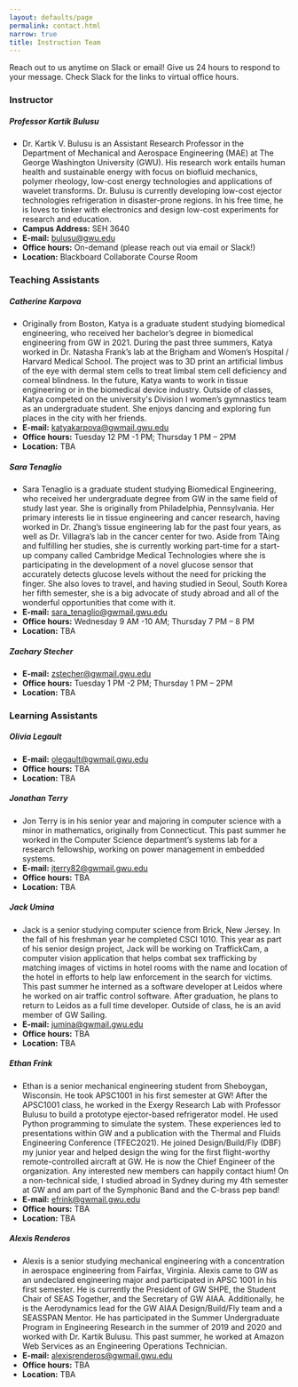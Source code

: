 ```yaml
---
layout: defaults/page
permalink: contact.html
narrow: true
title: Instruction Team
---
```


Reach out to us anytime on Slack or email! Give us 24 hours to respond to your message. Check Slack for the links to virtual office hours.

### Instructor
##### Professor Kartik Bulusu
- Dr. Kartik V. Bulusu is an Assistant Research Professor in the Department of Mechanical and Aerospace Engineering (MAE) at The George Washington University (GWU). 
His research work entails human health and sustainable energy with focus on biofluid mechanics, polymer rheology, low-cost energy technologies and applications of wavelet transforms. 
Dr. Bulusu is currently developing low-cost ejector technologies refrigeration in disaster-prone regions. 
In his free time, he is loves to tinker with electronics and design low-cost experiments for research and education. 
- **Campus Address:** SEH 3640
- **E-mail:** bulusu@gwu.edu
- **Office hours:** On-demand (please reach out via email or Slack!)
- **Location:** Blackboard Collaborate Course Room

### Teaching Assistants
##### Catherine Karpova
- Originally from Boston, Katya is a graduate student studying biomedical engineering, who received her bachelor’s degree in biomedical engineering from GW in 2021. 
During the past three summers, Katya worked in Dr. Natasha Frank’s lab at the Brigham and Women’s Hospital / Harvard Medical School. 
The project was to 3D print an artificial limbus of the eye with dermal stem cells to treat limbal stem cell deficiency and corneal blindness. In the future, Katya wants to work in tissue engineering or in the biomedical device industry. 
Outside of classes, Katya competed on the university's Division I women’s gymnastics team as an undergraduate student. 
She enjoys dancing and exploring fun places in the city with her friends. 
- **E-mail:** katyakarpova@gwmail.gwu.edu
- **Office hours:** Tuesday 12 PM -1 PM; Thursday 1 PM – 2PM
- **Location:** TBA

##### Sara Tenaglio
- Sara Tenaglio is a graduate student studying Biomedical Engineering, who received her undergraduate degree from GW in the same field of study last year. 
She is originally from Philadelphia, Pennsylvania. 
Her primary interests lie in tissue engineering and cancer research, having worked in Dr. Zhang’s tissue engineering lab for the past four years, as well as Dr. Villagra’s lab in the cancer center for two. 
Aside from TAing and fulfilling her studies, she is currently working part-time for a start-up company called Cambridge Medical Technologies where she is participating in the development of a novel glucose sensor that accurately detects glucose levels without the need for pricking the finger. 
She also loves to travel, and having studied in Seoul, South Korea her fifth semester, she is a big advocate of study abroad and all of the wonderful opportunities that come with it. 
- **E-mail:** sara_tenaglio@gwmail.gwu.edu 
- **Office hours:** Wednesday 9 AM -10 AM; Thursday 7 PM – 8 PM
- **Location:** TBA

##### Zachary Stecher
- **E-mail:** zstecher@gwmail.gwu.edu
- **Office hours:** Tuesday 1 PM -2 PM; Thursday 1 PM – 2PM
- **Location:** TBA

### Learning Assistants
##### Olivia Legault
- **E-mail:** olegault@gwmail.gwu.edu
- **Office hours:** TBA
- **Location:** TBA

##### Jonathan Terry
- Jon Terry is in his senior year and majoring in computer science with a minor in mathematics, originally from Connecticut. 
This past summer he worked in the Computer Science department’s systems lab for a research fellowship, working on power management in embedded systems.
- **E-mail:** jterry82@gwmail.gwu.edu 
- **Office hours:** TBA
- **Location:** TBA

##### Jack Umina
- Jack is a senior studying computer science from Brick, New Jersey. In the fall of his freshman year he completed CSCI 1010. 
This year as part of his senior design project, Jack will be working on TraffickCam, a computer vision application that helps combat sex trafficking by matching images of victims in hotel rooms with the name and location of the hotel in efforts to help law enforcement in the search for victims. 
This past summer he interned as a software developer at Leidos where he worked on air traffic control software. 
After graduation, he plans to return to Leidos as a full time developer. Outside of class, he is an avid member of GW Sailing.
- **E-mail:** jumina@gwmail.gwu.edu
- **Office hours:** TBA
- **Location:** TBA

##### Ethan Frink
- Ethan is a senior mechanical engineering student from Sheboygan, Wisconsin. He took APSC1001 in his first semester at GW! 
After the APSC1001 class, he worked in the Exergy Research Lab with Professor Bulusu to build a prototype ejector-based refrigerator model. 
He used Python programming to simulate the system. These experiences led to presentations within GW and a publication with the Thermal and Fluids Engineering Conference (TFEC2021). 
He joined Design/Build/Fly (DBF) my junior year and helped design the wing for the first flight-worthy remote-controlled aircraft at GW. 
He is now the Chief Engineer of the organization. Any interested new members can happily contact hium!
On a non-technical side, I studied abroad in Sydney during my 4th semester at GW and am part of the Symphonic Band and the C-brass pep band!
- **E-mail:** efrink@gwmail.gwu.edu 
- **Office hours:** TBA
- **Location:** TBA

##### Alexis Renderos
- Alexis is a senior studying mechanical engineering with a concentration in aerospace engineering from Fairfax, Virginia. 
Alexis came to GW as an undeclared engineering major and participated in APSC 1001 in his first semester. 
He is currently the President of GW SHPE, the Student Chair of SEAS Together, and the Secretary of GW AIAA. 
Additionally, he is the Aerodynamics lead for the GW AIAA Design/Build/Fly team and a SEASSPAN Mentor. 
He has participated in the Summer Undergraduate Program in Engineering Research in the summer of 2019 and 2020 and worked with Dr. Kartik Bulusu. 
This past summer, he worked at Amazon Web Services as an Engineering Operations Technician.
- **E-mail:** alexisrenderos@gwmail.gwu.edu
- **Office hours:** TBA
- **Location:** TBA